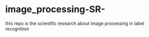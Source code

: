 # image_processing-SR-
this repo is the scientific research about image processing in label recognition
